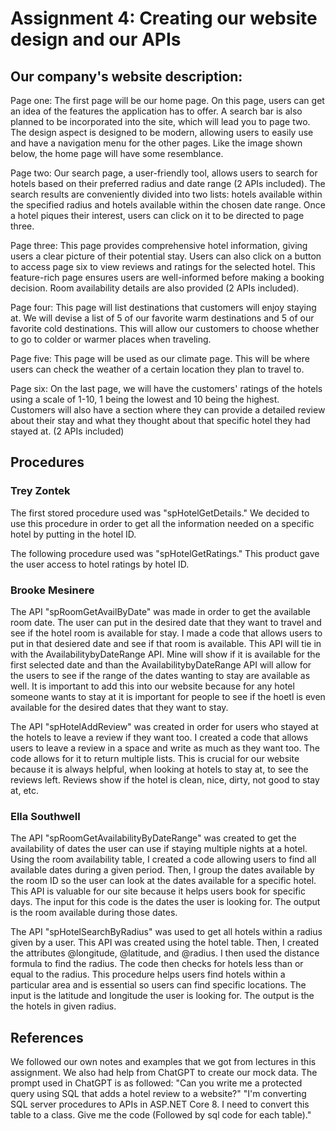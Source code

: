 # Assignment 4: Creating our website design and our APIs 
## Our company's website description:
Page one: The first page will be our home page. On this page, users can get an idea of the features the application has to offer. A search bar is also planned to be incorporated into the site, which will lead you to page two. The design aspect is designed to be modern, allowing users to easily use and have a navigation menu for the other pages. Like the image shown below, the home page will have some resemblance. 

Page two: Our search page, a user-friendly tool, allows users to search for hotels based on their preferred radius and date range (2 APIs included). The search results are conveniently divided into two lists: hotels available within the specified radius and hotels available within the chosen date range. Once a hotel piques their interest, users can click on it to be directed to page three.

Page three: This page provides comprehensive hotel information, giving users a clear picture of their potential stay. Users can also click on a button to access page six to view reviews and ratings for the selected hotel. This feature-rich page ensures users are well-informed before making a booking decision. Room availability details are also provided (2 APIs included).

Page four: This page will list destinations that customers will enjoy staying at. We will devise a list of 5 of our favorite warm destinations and 5 of our favorite cold destinations. This will allow our customers to choose whether to go to colder or warmer places when traveling. 


Page five: This page will be used as our climate page. This will be where users can check the weather of a certain location they plan to travel to.

Page six: On the last page, we will have the customers' ratings of the hotels using a scale of 1-10, 1 being the lowest and 10 being the highest. Customers will also have a section where they can provide a detailed review about their stay and what they thought about that specific hotel they had stayed at. (2 APIs included)

## Procedures
### Trey Zontek
The first stored procedure used was "spHotelGetDetails." We decided to use this procedure in order to get all the information needed on a specific hotel by putting in the hotel ID.

The following procedure used was "spHotelGetRatings." This product gave the user access to hotel ratings by hotel ID.

### Brooke Mesinere
The API "spRoomGetAvailByDate" was made in order to get the available room date. The user can put in the desired date that they want to travel and see if the hotel room is available for stay. I made a code that allows users to put in that desiered date and see if that room is available. This API will tie in with the AvailabilitybyDateRange API. Mine will show if it is available for the first selected date and than the AvailabilitybyDateRange API will allow for the users to see if the range of the dates wanting to stay are available as well. It is important to add this into our website because for any hotel someone wants to stay at it is important for people to see if the hoetl is even available for the desired dates that they want to stay.

The API "spHotelAddReview" was created in order for users who stayed at the hotels to leave a review if they want too. I created a code that allows users to leave a review in a space and write as much as they want too. The code allows for it to return multiple lists. This is crucial for our website because it is always helpful, when looking at hotels to stay at, to see the reviews left. Reviews show if the hotel is clean, nice, dirty, not good to stay at, etc. 
### Ella Southwell
The API "spRoomGetAvailabilityByDateRange" was created to get the availability of dates the user can use if staying multiple nights at a hotel. Using the room availability table, I created a code allowing users to find all available dates during a given period. Then, I group the dates available by the room ID so the user can look at the dates available for a specific hotel. This API is valuable for our site because it helps users book for specific days. The input for this code is the dates the user is looking for. The output is the room available during those dates.

The API "spHotelSearchByRadius" was used to get all hotels within a radius given by a user. This API was created using the hotel table. Then, I created the attributes @longitude, @latitude, and @radius. I then used the distance formula to find the radius. The code then checks for hotels less than or equal to the radius. This procedure helps users find hotels within a particular area and is essential so users can find specific locations. The input is the latitude and longitude the user is looking for. The output is the the hotels in given radius.

## References
We followed our own notes and examples that we got from lectures in this assignment. We also had help from ChatGPT to create our mock data. The prompt used in ChatGPT is as followed:
"Can you write me a protected query using SQL that adds a hotel review to a website?"
"I'm converting SQL server procedures to APIs in ASP.NET Core 8. I need to convert this table to a class. Give me the code (Followed by sql code for each table)."

